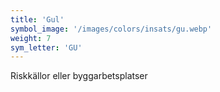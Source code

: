 ```yaml
---
title: 'Gul'
symbol_image: '/images/colors/insats/gu.webp'
weight: 7
sym_letter: 'GU'
---
```


Riskkällor eller byggarbetsplatser

